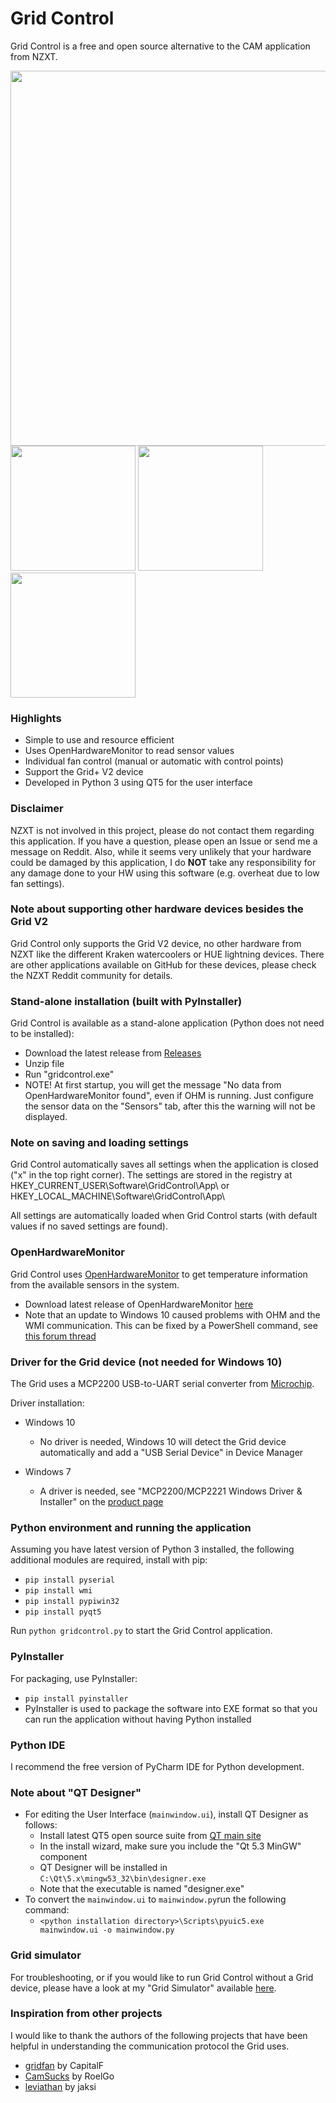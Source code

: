 # Grid Control
Grid Control is a free and open source alternative to the CAM application from NZXT.

<img src="https://github.com/akej74/grid-control/blob/master/screenshots/screenshot_1.png" width="600">

<img src="https://github.com/akej74/grid-control/blob/master/screenshots/screenshot_2.png" width="200">
<img src="https://github.com/akej74/grid-control/blob/master/screenshots/screenshot_3.png" width="200">
<img src="https://github.com/akej74/grid-control/blob/master/screenshots/screenshot_4.png" width="200">

### Highlights
- Simple to use and resource efficient
- Uses OpenHardwareMonitor to read sensor values
- Individual fan control (manual or automatic with control points)
- Support the Grid+ V2 device
- Developed in Python 3 using QT5 for the user interface

### Disclaimer
NZXT is not involved in this project, please do not contact them regarding this application. If you have a question, please open an Issue or send me a message on Reddit. Also, while it seems very unlikely that your hardware could be damaged by this application, I do **NOT** take any responsibility for any damage done to your HW using this software (e.g. overheat due to low fan settings).

### Note about supporting other hardware devices besides the Grid V2
Grid Control only supports the Grid V2 device, no other hardware from NZXT like the different Kraken watercoolers or HUE lightning devices. There are other applications available on GitHub for these devices, please check the NZXT Reddit community for details.

### Stand-alone installation (built with PyInstaller)
Grid Control is available as a stand-alone application (Python does not need to be installed):
- Download the latest release from [Releases](https://github.com/akej74/grid-control/releases)
- Unzip file
- Run "gridcontrol.exe"
- NOTE! At first startup, you will get the message "No data from OpenHardwareMonitor found", even if OHM is running. Just configure the sensor data on the "Sensors" tab, after this the warning will not be displayed.

### Note on saving and loading settings
Grid Control automatically saves all settings when the application is closed ("x" in the top right corner). The settings are stored in the registry at HKEY_CURRENT_USER\Software\GridControl\App\ or HKEY_LOCAL_MACHINE\Software\GridControl\App\

All settings are automatically loaded when Grid Control starts (with default values if no saved settings are found).

### OpenHardwareMonitor
Grid Control uses [OpenHardwareMonitor](https://github.com/openhardwaremonitor/openhardwaremonitor) to get temperature information from the available sensors in the system. 
- Download latest release of OpenHardwareMonitor [here](http://openhardwaremonitor.org/files/openhardwaremonitor-v0.8.0.3-alpha.zip)
- Note that an update to Windows 10 caused problems with OHM and the WMI communication. This can be fixed by a PowerShell command, see [this forum thread](https://forum.rainmeter.net/viewtopic.php?t=19546)

### Driver for the Grid device (not needed for Windows 10)
The Grid uses a MCP2200 USB-to-UART serial converter from [Microchip](http://www.microchip.com/wwwproducts/en/en546923).

Driver installation:
- Windows 10
  - No driver is needed, Windows 10 will detect the Grid device automatically and add a "USB Serial Device" in Device Manager
 
- Windows 7
  - A driver is needed, see "MCP2200/MCP2221 Windows Driver & Installer" on the [product page](http://www.microchip.com/wwwproducts/en/en546923)
 
### Python environment and running the application
Assuming you have latest version of Python 3 installed, the following additional modules are required, install with pip:
- `pip install pyserial`
- `pip install wmi`
- `pip install pypiwin32`
- `pip install pyqt5`

Run `python gridcontrol.py` to start the Grid Control application.

### PyInstaller
For packaging, use PyInstaller:
- `pip install pyinstaller` 
- PyInstaller is used to package the software into EXE format so that you can run the application without having Python installed

### Python IDE
I recommend the free version of PyCharm IDE for Python development.

### Note about "QT Designer"
- For editing the User Interface (`mainwindow.ui`), install QT Designer as follows:
  - Install latest QT5 open source suite from [QT main site](https://www.qt.io/)
  - In the install wizard, make sure you include the "Qt 5.3 MinGW" component
  - QT Designer will be installed in `C:\Qt\5.x\mingw53_32\bin\designer.exe`
  - Note that the executable is named "designer.exe"
- To convert the `mainwindow.ui` to `mainwindow.py`run the following command:
  - `<python installation directory>\Scripts\pyuic5.exe mainwindow.ui -o mainwindow.py`

### Grid simulator
For troubleshooting, or if you would like to run Grid Control without a Grid device, please have a look at my "Grid Simulator" available [here](https://github.com/akej74/grid-simulator).
 
### Inspiration from other projects
I would like to thank the authors of the following projects that have been helpful in understanding the communication protocol the Grid uses.
- [gridfan](https://github.com/CapitalF/gridfan) by CapitalF
- [CamSucks](https://github.com/RoelGo/CamSucks) by RoelGo
- [leviathan](https://github.com/jaksi/leviathan) by jaksi

